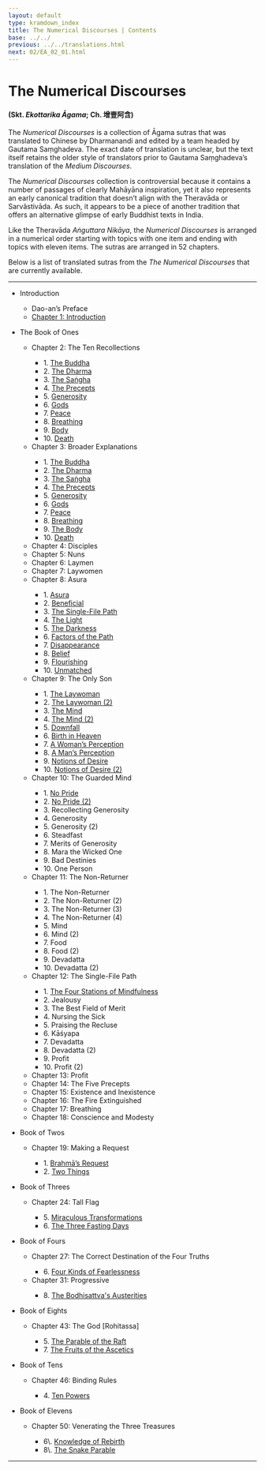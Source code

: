 ```yaml
---
layout: default
type: kramdown_index
title: The Numerical Discourses | Contents
base: ../../
previous: ../../translations.html
next: 02/EA_02_01.html
---
```


# The Numerical Discourses
#### (Skt. *Ekottarika Āgama*; Ch. <span class="ch">增壹阿含</span>)

The *Numerical Discourses* is a collection of Āgama sutras that was translated to Chinese by Dharmanandi and edited by a team headed by Gautama Saṃghadeva. The exact date of translation is unclear, but the text itself retains the older style of translators prior to Gautama Saṃghadeva’s translation of the *Medium Discourses*.

The *Numerical Discourses* collection is controversial because it contains a number of passages of clearly Mahāyāna  inspiration, yet it also represents an early canonical tradition that doesn’t align with the Theravāda or Sarvâstivāda. As such, it appears to be a piece of another tradition that offers an alternative glimpse of early Buddhist texts in India.

Like the Theravāda *Aṅguttara Nikāya*, the *Numerical Discourses* is arranged in a numerical order starting with topics with one item and ending with topics with eleven items. The sutras are arranged in 52 chapters.

Below is a list of translated sutras from the *The Numerical Discourses* that are currently available.

---

<ul class="list-style-none">
<li>Introduction</li>
  <ul class="list-style-none">
    <li>Dao-an’s Preface</li>
    <li><a href="01/EA_01_01.html">Chapter 1: Introduction</a></li>
  </ul>
</ul>

<ul class="list-style-none">
<li>The Book of Ones</li>
  <ul class="list-style-none">
    <li>Chapter 2: The Ten Recollections</li>
    <ul class="list-style-none">
      <li>1. <a href="02/EA_02_01.html">The Buddha</a></li>
      <li>2. <a href="02/EA_02_02.html">The Dharma</a></li>
      <li>3. <a href="02/EA_02_03.html">The Saṅgha</a></li>
      <li>4. <a href="02/EA_02_04.html">The Precepts</a></li>
      <li>5. <a href="02/EA_02_05.html">Generosity</a></li>
      <li>6. <a href="02/EA_02_06.html">Gods</a></li>
      <li>7. <a href="02/EA_02_07.html">Peace</a></li>
      <li>8. <a href="02/EA_02_08.html">Breathing</a></li>
      <li>9. <a href="02/EA_02_09.html">Body</a></li>
      <li>10. <a href="02/EA_02_10.html">Death</a></li>
    </ul>
    <li>Chapter 3: Broader Explanations</li>
    <ul class="list-style-none">
      <li>1. <a href="03/EA_03_01.html">The Buddha</a></li>
      <li>2. <a href="03/EA_03_02.html">The Dharma</a></li>
      <li>3. <a href="03/EA_03_03.html">The Saṅgha</a></li>
      <li>4. <a href="03/EA_03_04.html">The Precepts</a></li>
      <li>5. <a href="03/EA_03_05.html">Generosity</a></li>
      <li>6. <a href="03/EA_03_06.html">Gods</a></li>
      <li>7. <a href="03/EA_03_07.html">Peace</a></li>
      <li>8. <a href="03/EA_03_08.html">Breathing</a></li>
      <li>9. <a href="03/EA_03_09.html">The Body</a></li>
      <li>10. <a href="03/EA_03_10.html">Death</a></li>
    </ul>
    <li>Chapter 4: Disciples</li>
    <li>Chapter 5: Nuns</li>
    <li>Chapter 6: Laymen</li>
    <li>Chapter 7: Laywomen</li>
    <li>Chapter 8: Asura</li>
    <ul class="list-style-none">
      <li>1. <a href="08/EA_08_01.html">Asura</a></li>
      <li>2. <a href="08/EA_08_02.html">Beneficial</a></li>
      <li>3. <a href="08/EA_08_03.html">The Single-File Path</a></li>
      <li>4. <a href="08/EA_08_04.html">The Light</a></li>
      <li>5. <a href="08/EA_08_05.html">The Darkness</a></li>
      <li>6. <a href="08/EA_08_06.html">Factors of the Path</a></li>
      <li>7. <a href="08/EA_08_07.html">Disappearance</a></li>
      <li>8. <a href="08/EA_08_08.html">Belief</a></li>
      <li>9. <a href="08/EA_08_09.html">Flourishing</a></li>
      <li>10. <a href="08/EA_08_10.html">Unmatched</a></li>
    </ul>
    <li>Chapter 9: The Only Son</li>
    <ul class="list-style-none">
      <li>1. <a href="09/EA_09_01.html">The Laywoman</a></li>
      <li>2. <a href="09/EA_09_02.html">The Laywoman (2)</a></li>
      <li>3. <a href="09/EA_09_03.html">The Mind</a></li>
      <li>4. <a href="09/EA_09_04.html">The Mind (2)</a></li>
      <li>5. <a href="09/EA_09_05.html">Downfall</a></li>
      <li>6. <a href="09/EA_09_06.html">Birth in Heaven</a></li>
      <li>7. <a href="09/EA_09_07.html">A Woman’s Perception</a></li>
      <li>8. <a href="09/EA_09_08.html">A Man’s Perception</a></li>
      <li>9. <a href="09/EA_09_09.html">Notions of Desire</a></li>
      <li>10. <a href="09/EA_09_10.html">Notions of Desire (2)</a></li>
    </ul>
    <li>Chapter 10: The Guarded Mind</li>
    <ul class="list-style-none">
      <li>1. <a href="10/EA_10_01.html">No Pride</a></li>
      <li>2. <a href="10/EA_10_02.html">No Pride (2)</a></li>
      <li>3. <!--<a href="10/EA_10_03.html">-->Recollecting Generosity<!--</a>--></li>
      <li>4. <!--<a href="10/EA_10_04.html">-->Generosity<!--</a>--></li>
      <li>5. <!--<a href="10/EA_10_05.html">-->Generosity (2)<!--</a>--></li>
      <li>6. <!--<a href="10/EA_10_06.html">-->Steadfast<!--</a>--></li>
      <li>7. <!--<a href="10/EA_10_07.html">-->Merits of Generosity<!--</a>--></li>
      <li>8. <!--<a href="10/EA_10_08.html">-->Mara the Wicked One<!--</a>--></li>
      <li>9. <!--<a href="10/EA_10_09.html">-->Bad Destinies<!--</a>--></li>
      <li>10. <!--<a href="10/EA_10_10.html">-->One Person<!--</a>--></li>
    </ul>
    <li>Chapter 11: The Non-Returner</li>
    <ul class="list-style-none">
      <li>1. <!--<a href="11/EA_11_01.html">-->The Non-Returner<!--</a>--></li>
      <li>2. <!--<a href="11/EA_11_02.html">-->The Non-Returner (2)<!--</a>--></li>
      <li>3. <!--<a href="11/EA_11_03.html">-->The Non-Returner (3)<!--</a>--></li>
      <li>4. <!--<a href="11/EA_11_04.html">-->The Non-Returner (4)<!--</a>--></li>
      <li>5. <!--<a href="11/EA_11_05.html">-->Mind<!--</a>--></li>
      <li>6. <!--<a href="11/EA_11_06.html">-->Mind (2)<!--</a>--></li>
      <li>7. <!--<a href="11/EA_11_07.html">-->Food<!--</a>--></li>
      <li>8. <!--<a href="11/EA_11_08.html">-->Food (2)<!--</a>--></li>
      <li>9. <!--<a href="11/EA_11_09.html">-->Devadatta<!--</a>--></li>
      <li>10. <!--<a href="11/EA_11_10.html">-->Devadatta (2)<!--</a>--></li>
    </ul>
    <li>Chapter 12: The Single-File Path</li>
    <ul class="list-style-none">
      <li>1. <a href="12/EA_12_01.html">The Four Stations of Mindfulness</a></li>
      <li>2. <!--<a href="12/EA_12_02.html">-->Jealousy<!--</a>--></li>
      <li>3. <!--<a href="12/EA_12_03.html">-->The Best Field of Merit<!--</a>--></li>
      <li>4. <!--<a href="12/EA_12_04.html">-->Nursing the Sick<!--</a>--></li>
      <li>5. <!--<a href="12/EA_12_05.html">-->Praising the Recluse<!--</a>--></li>
      <li>6. <!--<a href="12/EA_12_06.html">-->Kāśyapa<!--</a>--></li>
      <li>7. <!--<a href="12/EA_12_07.html">-->Devadatta<!--</a>--></li>
      <li>8. <!--<a href="12/EA_12_08.html">-->Devadatta (2)<!--</a>--></li>
      <li>9. <!--<a href="12/EA_12_09.html">-->Profit<!--</a>--></li>
      <li>10. <!--<a href="12/EA_12_10.html">-->Profit (2)<!--</a>--></li>
    </ul>
    <li>Chapter 13: Profit</li>
    <li>Chapter 14: The Five Precepts</li>
    <li>Chapter 15: Existence and Inexistence</li>
    <li>Chapter 16: The Fire Extinguished</li>
    <li>Chapter 17: Breathing</li>
    <li>Chapter 18: Conscience and Modesty</li>
  </ul>
</ul>

<ul class="list-style-none">
<li>Book of Twos</li>
  <ul class="list-style-none">
    <li>Chapter 19: Making a Request</li>
    <ul class="list-style-none">
      <li>1. <a href="19/EA_19_01.html">Brahmā’s Request</a></li>
      <li>2. <a href="19/EA_19_02.html">Two Things</a></li>
    </ul>
  </ul>
</ul>

<ul class="list-style-none">
<li>Book of Threes</li>
  <ul class="list-style-none">
    <li>Chapter 24: Tall Flag</li>
    <ul class="list-style-none">
      <li>5. <a href="24/EA_24_5.html">Miraculous Transformations</a></li>
      <li>6. <a href="24/EA_24_6.html">The Three Fasting Days</a></li>
    </ul>
  </ul>
</ul>

<ul class="list-style-none">
<li>Book of Fours</li>
  <ul class="list-style-none">
    <li>Chapter 27: The Correct Destination of the Four Truths</li>
    <ul class="list-style-none">
      <li>6. <a href="27/EA_27_06.html">Four Kinds of Fearlessness</a></li>
    </ul>
    <li>Chapter 31: Progressive</li>
    <ul class="list-style-none">
      <li>8. <a href="31/EA_31_08.html">The Bodhisattva's Austerities</a></li>
    </ul>
  </ul>
</ul>

<ul class="list-style-none">
<li>Book of Eights</li>
  <ul class="list-style-none">
    <li>Chapter 43: The God [Rohitassa]</li>
    <ul class="list-style-none">
      <li>5. <a href="43/EA_43_5.html">The Parable of the Raft</a></li>
      <li>7. <a href="43/EA_43_07.html">The Fruits of the Ascetics</a></li>
    </ul>
  </ul>
</ul>

<ul class="list-style-none">
<li>Book of Tens</li>
  <ul class="list-style-none">
    <li>Chapter 46: Binding Rules</li>
    <ul class="list-style-none">
      <li>4. <a href="46/EA_46_04.html">Ten Powers</a></li>
    </ul>
  </ul>
</ul>

<ul class="list-style-none">
<li>Book of Elevens</li>
  <ul class="list-style-none">
    <li>Chapter 50: Venerating the Three Treasures</li>
    <ul class="list-style-none">
      <li>6\. <a href="50/EA_50_06.html">Knowledge of Rebirth</a></li>
      <li>8\. <a href="50/EA_50_8.html">The Snake Parable</a></li>
    </ul>
  </ul>
</ul>

---